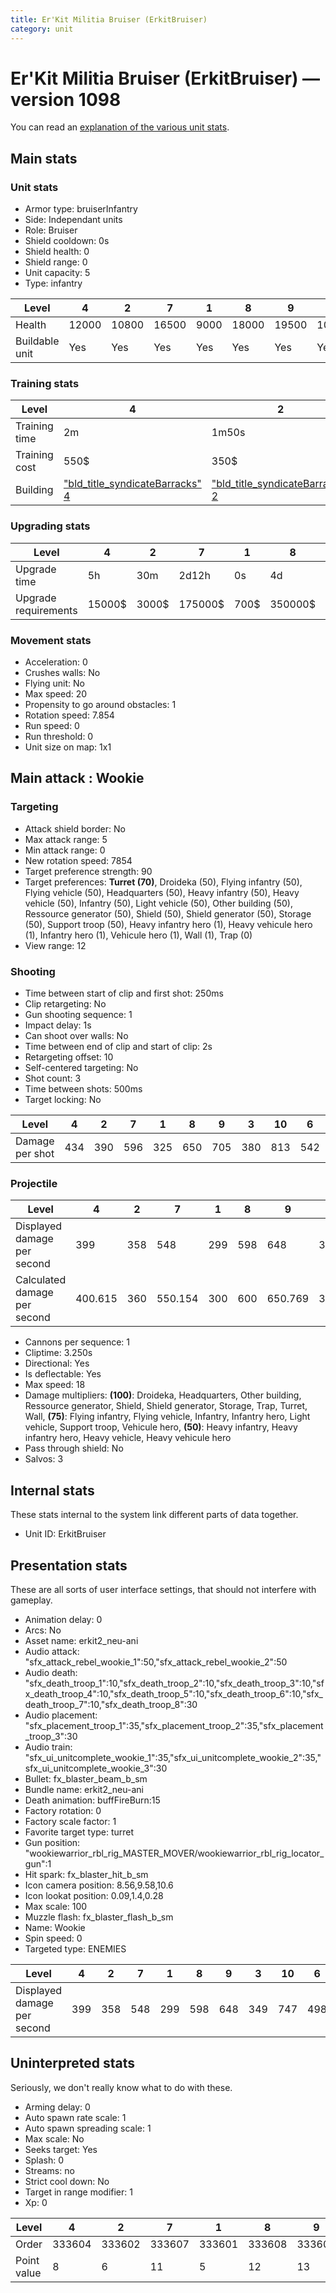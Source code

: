 ```yaml
---
title: Er'Kit Militia Bruiser (ErkitBruiser)
category: unit
---
```


# Er'Kit Militia Bruiser (ErkitBruiser) — version 1098

You can read an [explanation  of the various unit stats](unitexplained.md).

## Main stats

### Unit stats

  * Armor type: bruiserInfantry
  * Side: Independant units
  * Role: Bruiser
  * Shield cooldown: 0s
  * Shield health: 0
  * Shield range: 0
  * Unit capacity: 5
  * Type: infantry

|Level         |4    |2    |7    |1   |8    |9    |3    |10   |6    |5    |
|--------------|-----|-----|-----|----|-----|-----|-----|-----|-----|-----|
|Health        |12000|10800|16500|9000|18000|19500|10500|22500|15000|13500|
|Buildable unit|Yes  |Yes  |Yes  |Yes |Yes  |Yes  |Yes  |No   |Yes  |Yes  |


### Training stats

|Level        |4                                                        |2                                                        |7                                                        |1                                                        |8                                                        |9                                                        |3                                                        |10                                                        |6                                                        |5                                                        |
|-------------|---------------------------------------------------------|---------------------------------------------------------|---------------------------------------------------------|---------------------------------------------------------|---------------------------------------------------------|---------------------------------------------------------|---------------------------------------------------------|----------------------------------------------------------|---------------------------------------------------------|---------------------------------------------------------|
|Training time|2m                                                       |1m50s                                                    |2m15s                                                    |1m45s                                                    |2m20s                                                    |2m25s                                                    |1m55s                                                    |2m30s                                                     |2m10s                                                    |2m5s                                                     |
|Training cost|550$                                                     |350$                                                     |850$                                                     |250$                                                     |950$                                                     |1050$                                                    |450$                                                     |1150$                                                     |750$                                                     |650$                                                     |
|Building     |["bld_title_syndicateBarracks" 4](syndicateBarracks.html)|["bld_title_syndicateBarracks" 2](syndicateBarracks.html)|["bld_title_syndicateBarracks" 7](syndicateBarracks.html)|["bld_title_syndicateBarracks" 1](syndicateBarracks.html)|["bld_title_syndicateBarracks" 8](syndicateBarracks.html)|["bld_title_syndicateBarracks" 9](syndicateBarracks.html)|["bld_title_syndicateBarracks" 3](syndicateBarracks.html)|["bld_title_syndicateBarracks" 10](syndicateBarracks.html)|["bld_title_syndicateBarracks" 6](syndicateBarracks.html)|["bld_title_syndicateBarracks" 5](syndicateBarracks.html)|


### Upgrading stats

|Level               |4     |2    |7      |1   |8      |9       |3    |10      |6      |5     |
|--------------------|------|-----|-------|----|-------|--------|-----|--------|-------|------|
|Upgrade time        |5h    |30m  |2d12h  |0s  |4d     |6d      |1h30m|1w2d    |1d12h  |10h   |
|Upgrade requirements|15000$|3000$|175000$|700$|350000$|1000000$|6000$|2000000$|115000$|35000$|


### Movement stats

  * Acceleration: 0
  * Crushes walls: No
  * Flying unit: No
  * Max speed: 20
  * Propensity to go around obstacles: 1
  * Rotation speed: 7.854
  * Run speed: 0
  * Run threshold: 0
  * Unit size on map: 1x1

## Main attack : Wookie

### Targeting

  * Attack shield border: No
  * Max attack range: 5
  * Min attack range: 0
  * New rotation speed: 7854
  * Target preference strength: 90
  * Target preferences: **Turret (70)**, Droideka (50), Flying infantry (50), Flying vehicle (50), Headquarters (50), Heavy infantry (50), Heavy vehicle (50), Infantry (50), Light vehicle (50), Other building (50), Ressource generator (50), Shield (50), Shield generator (50), Storage (50), Support troop (50), Heavy infantry hero (1), Heavy vehicule hero (1), Infantry hero (1), Vehicule hero (1), Wall (1), Trap (0)
  * View range: 12

### Shooting

  * Time between start of clip and first shot: 250ms
  * Clip retargeting: No
  * Gun shooting sequence: 1
  * Impact delay: 1s
  * Can shoot over walls: No
  * Time between end of clip and start of clip: 2s
  * Retargeting offset: 10
  * Self-centered targeting: No
  * Shot count: 3
  * Time between shots: 500ms
  * Target locking: No

|Level          |4  |2  |7  |1  |8  |9  |3  |10 |6  |5  |
|---------------|---|---|---|---|---|---|---|---|---|---|
|Damage per shot|434|390|596|325|650|705|380|813|542|488|


### Projectile

|Level                       |4      |2  |7      |1  |8  |9      |3      |10     |6      |5      |
|----------------------------|-------|---|-------|---|---|-------|-------|-------|-------|-------|
|Displayed damage per second |399    |358|548    |299|598|648    |349    |747    |498    |448    |
|Calculated damage per second|400.615|360|550.154|300|600|650.769|350.769|750.462|500.308|450.462|


  * Cannons per sequence: 1
  * Cliptime: 3.250s
  * Directional: Yes
  * Is deflectable: Yes
  * Max speed: 18
  * Damage multipliers: **(100)**: Droideka, Headquarters, Other building, Ressource generator, Shield, Shield generator, Storage, Trap, Turret, Wall, **(75)**: Flying infantry, Flying vehicle, Infantry, Infantry hero, Light vehicle, Support troop, Vehicule hero, **(50)**: Heavy infantry, Heavy infantry hero, Heavy vehicle, Heavy vehicule hero
  * Pass through shield: No
  * Salvos: 3

## Internal stats

These stats internal to the system link different parts of data together.

  * Unit ID: ErkitBruiser

## Presentation stats

These are all sorts of user interface settings, that should not interfere with gameplay.

  * Animation delay: 0
  * Arcs: No
  * Asset name: erkit2_neu-ani
  * Audio attack: "sfx_attack_rebel_wookie_1":50,"sfx_attack_rebel_wookie_2":50
  * Audio death: "sfx_death_troop_1":10,"sfx_death_troop_2":10,"sfx_death_troop_3":10,"sfx_death_troop_4":10,"sfx_death_troop_5":10,"sfx_death_troop_6":10,"sfx_death_troop_7":10,"sfx_death_troop_8":30
  * Audio placement: "sfx_placement_troop_1":35,"sfx_placement_troop_2":35,"sfx_placement_troop_3":30
  * Audio train: "sfx_ui_unitcomplete_wookie_1":35,"sfx_ui_unitcomplete_wookie_2":35,"sfx_ui_unitcomplete_wookie_3":30
  * Bullet: fx_blaster_beam_b_sm
  * Bundle name: erkit2_neu-ani
  * Death animation: buffFireBurn:15
  * Factory rotation: 0
  * Factory scale factor: 1
  * Favorite target type: turret
  * Gun position: "wookiewarrior_rbl_rig_MASTER_MOVER/wookiewarrior_rbl_rig_locator_gun":1
  * Hit spark: fx_blaster_hit_b_sm
  * Icon camera position: 8.56,9.58,10.6
  * Icon lookat position: 0.09,1.4,0.28
  * Max scale: 100
  * Muzzle flash: fx_blaster_flash_b_sm
  * Name: Wookie
  * Spin speed: 0
  * Targeted type: ENEMIES

|Level                      |4  |2  |7  |1  |8  |9  |3  |10 |6  |5  |
|---------------------------|---|---|---|---|---|---|---|---|---|---|
|Displayed damage per second|399|358|548|299|598|648|349|747|498|448|


## Uninterpreted stats

Seriously, we don't really know what to do with these.

  * Arming delay: 0
  * Auto spawn rate scale: 1
  * Auto spawn spreading scale: 1
  * Max scale: No
  * Seeks target: Yes
  * Splash: 0
  * Streams: no
  * Strict cool down: No
  * Target in range modifier: 1
  * Xp: 0

|Level      |4     |2     |7     |1     |8     |9     |3     |10    |6     |5     |
|-----------|------|------|------|------|------|------|------|------|------|------|
|Order      |333604|333602|333607|333601|333608|333609|333603|333610|333606|333605|
|Point value|8     |6     |11    |5     |12    |13    |7     |15    |10    |9     |


